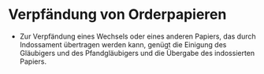 # Verpfändung von Orderpapieren

- Zur Verpfändung eines Wechsels oder eines anderen Papiers, das durch Indossament übertragen werden kann, genügt die Einigung des Gläubigers und des Pfandgläubigers und die Übergabe des indossierten Papiers.


